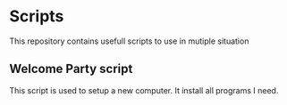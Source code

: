 # Scripts

This repository contains usefull scripts to use in mutiple situation

## Welcome Party script

This script is used to setup a new computer. It install all programs I need.
